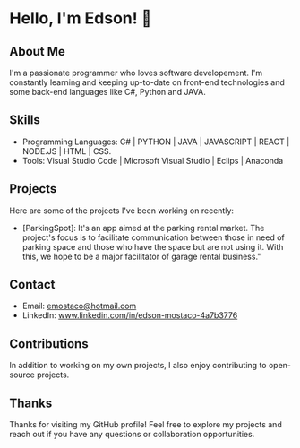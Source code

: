 # Hello, I'm Edson! 👋

## About Me
I'm a passionate programmer who loves software developement. I'm constantly learning and keeping up-to-date on front-end technologies and some back-end languages like C#, Python and JAVA.

## Skills
- Programming Languages: C# | PYTHON | JAVA | JAVASCRIPT | REACT | NODE.JS | HTML | CSS. 
- Tools: Visual Studio Code | Microsoft Visual Studio | Eclips | Anaconda

## Projects
Here are some of the projects I've been working on recently:
- [ParkingSpot]: It's an app aimed at the parking rental market. The project's focus is to facilitate communication between those in need of parking space and those who have the space but are not using it. With this, we hope to be a major facilitator of garage rental business."

## Contact
- Email: emostaco@hotmail.com
- LinkedIn: www.linkedin.com/in/edson-mostaco-4a7b3776

## Contributions
In addition to working on my own projects, I also enjoy contributing to open-source projects.

## Thanks
Thanks for visiting my GitHub profile! Feel free to explore my projects and reach out if you have any questions or collaboration opportunities.

